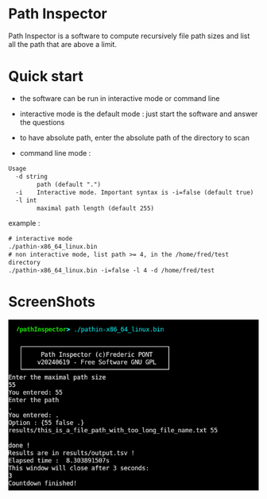 

#  Path Inspector
Path Inspector is a software to compute recursively file path sizes and list all the path that are above a limit.


# Quick start
- the software can be run in interactive mode or command line
- interactive mode is the default mode : just start the software and answer the questions
- to have absolute path, enter the absolute path of the directory to scan

- command line mode :
```
Usage 
  -d string
        path (default ".")
  -i    Interactive mode. Important syntax is -i=false (default true)
  -l int
        maximal path length (default 255)
```

example : 

```
# interactive mode
./pathin-x86_64_linux.bin
# non interactive mode, list path >= 4, in the /home/fred/test directory
./pathin-x86_64_linux.bin -i=false -l 4 -d /home/fred/test
```

# ScreenShots
![CLI](src/images/screenshot.png)
